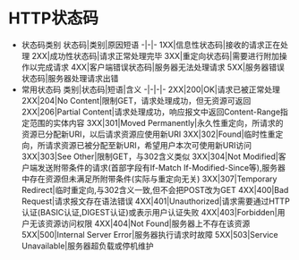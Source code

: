 # HTTP状态码
- 状态码类别
  状态码|类别|原因短语
  -|-|-
  1XX|信息性状态码|接收的请求正在处理
  2XX|成功性状态码|请求正常处理完毕
  3XX|重定向状态码|需要进行附加操作以完成请求
  4XX|客户端错误状态码|服务器无法处理请求
  5XX|服务器错误状态码|服务器处理请求出错
- 常用状态码
  类别|状态码|短语|含义
  -|-|-|-
  2XX|200|OK|请求已被正常处理
  2XX|204|No Content|限制GET，请求处理成功，但无资源可返回
  2XX|206|Partial Content|请求处理成功，响应报文中返回Content-Range指定范围的实体内容
  3XX|301|Moved Permanently|永久性重定向，所请求的资源已分配新URI，以后请求资源应使用新URI
  3XX|302|Found|临时性重定向，所请求资源已被分配至新URI，希望用户本次可使用新URI访问
  3XX|303|See Other|限制GET，与302含义类似
  3XX|304|Not Modified|客户端发送附带条件的请求(首部字段有If-Match If-Modified-Since等),服务器中存在资源但未满足所附带条件(实际与重定向无关) 
  3XX|307|Temporary Redirect|临时重定向,与302含义一致,但不会把POST改为GET
  4XX|400|Bad Request|请求报文存在语法错误
  4XX|401|Unauthorized|请求需要通过HTTP认证(BASIC认证,DIGEST认证)或表示用户认证失败
  4XX|403|Forbidden|用户无该资源访问权限
  4XX|404|Not Found|服务器上不存在该资源
  5XX|500|Internal Server Error|服务器执行请求时故障
  5XX|503|Service Unavailable|服务器超负载或停机维护


